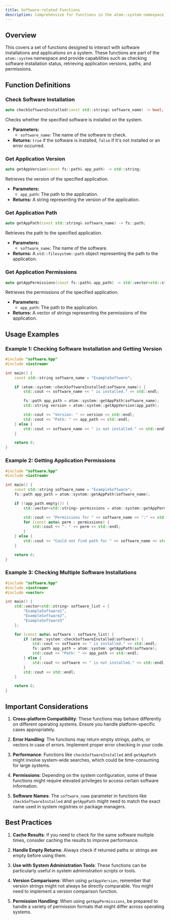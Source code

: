 ```yaml
---
title: Software-related Functions
description: Comprehensive for functions in the atom::system namespace, including checking software installation status, retrieving application versions, paths, and permissions.
---
```


## Overview

This covers a set of functions designed to interact with software installations and applications on a system. These functions are part of the `atom::system` namespace and provide capabilities such as checking software installation status, retrieving application versions, paths, and permissions.

## Function Definitions

### Check Software Installation

```cpp
auto checkSoftwareInstalled(const std::string& software_name) -> bool;
```

Checks whether the specified software is installed on the system.

- **Parameters:**
  - `software_name`: The name of the software to check.
- **Returns:** `true` if the software is installed, `false` if it's not installed or an error occurred.

### Get Application Version

```cpp
auto getAppVersion(const fs::path& app_path) -> std::string;
```

Retrieves the version of the specified application.

- **Parameters:**
  - `app_path`: The path to the application.
- **Returns:** A string representing the version of the application.

### Get Application Path

```cpp
auto getAppPath(const std::string& software_name) -> fs::path;
```

Retrieves the path to the specified application.

- **Parameters:**
  - `software_name`: The name of the software.
- **Returns:** A `std::filesystem::path` object representing the path to the application.

### Get Application Permissions

```cpp
auto getAppPermissions(const fs::path& app_path) -> std::vector<std::string>;
```

Retrieves the permissions of the specified application.

- **Parameters:**
  - `app_path`: The path to the application.
- **Returns:** A vector of strings representing the permissions of the application.

## Usage Examples

### Example 1: Checking Software Installation and Getting Version

```cpp
#include "software.hpp"
#include <iostream>

int main() {
    const std::string software_name = "ExampleSoftware";

    if (atom::system::checkSoftwareInstalled(software_name)) {
        std::cout << software_name << " is installed." << std::endl;

        fs::path app_path = atom::system::getAppPath(software_name);
        std::string version = atom::system::getAppVersion(app_path);

        std::cout << "Version: " << version << std::endl;
        std::cout << "Path: " << app_path << std::endl;
    } else {
        std::cout << software_name << " is not installed." << std::endl;
    }

    return 0;
}
```

### Example 2: Getting Application Permissions

```cpp
#include "software.hpp"
#include <iostream>

int main() {
    const std::string software_name = "ExampleSoftware";
    fs::path app_path = atom::system::getAppPath(software_name);

    if (!app_path.empty()) {
        std::vector<std::string> permissions = atom::system::getAppPermissions(app_path);

        std::cout << "Permissions for " << software_name << ":" << std::endl;
        for (const auto& perm : permissions) {
            std::cout << "- " << perm << std::endl;
        }
    } else {
        std::cout << "Could not find path for " << software_name << std::endl;
    }

    return 0;
}
```

### Example 3: Checking Multiple Software Installations

```cpp
#include "software.hpp"
#include <iostream>
#include <vector>

int main() {
    std::vector<std::string> software_list = {
        "ExampleSoftware1",
        "ExampleSoftware2",
        "ExampleSoftware3"
    };

    for (const auto& software : software_list) {
        if (atom::system::checkSoftwareInstalled(software)) {
            std::cout << software << " is installed." << std::endl;
            fs::path app_path = atom::system::getAppPath(software);
            std::cout << "Path: " << app_path << std::endl;
        } else {
            std::cout << software << " is not installed." << std::endl;
        }
        std::cout << std::endl;
    }

    return 0;
}
```

## Important Considerations

1. **Cross-platform Compatibility**: These functions may behave differently on different operating systems. Ensure you handle platform-specific cases appropriately.

2. **Error Handling**: The functions may return empty strings, paths, or vectors in case of errors. Implement proper error checking in your code.

3. **Performance**: Functions like `checkSoftwareInstalled` and `getAppPath` might involve system-wide searches, which could be time-consuming for large systems.

4. **Permissions**: Depending on the system configuration, some of these functions might require elevated privileges to access certain software information.

5. **Software Names**: The `software_name` parameter in functions like `checkSoftwareInstalled` and `getAppPath` might need to match the exact name used in system registries or package managers.

## Best Practices

1. **Cache Results**: If you need to check for the same software multiple times, consider caching the results to improve performance.

2. **Handle Empty Returns**: Always check if returned paths or strings are empty before using them.

3. **Use with System Administration Tools**: These functions can be particularly useful in system administration scripts or tools.

4. **Version Comparisons**: When using `getAppVersion`, remember that version strings might not always be directly comparable. You might need to implement a version comparison function.

5. **Permission Handling**: When using `getAppPermissions`, be prepared to handle a variety of permission formats that might differ across operating systems.
